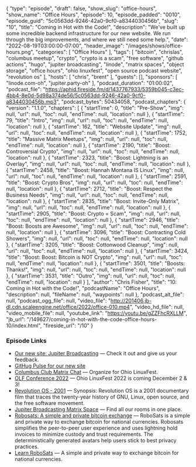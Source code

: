{
  "type": "episode",
  "draft": false,
  "show_slug": "office-hours",
  "show_name": "Office Hours",
  "episode": 10,
  "episode_padded": "0010",
  "episode_guid": "5c0563dd-9246-42a0-9cf0-a8344030456b",
  "slug": "10",
  "title": "Coming in Hot with the Code!",
  "description": "We've built up some incredible backend infrastructure for our new website. We run through the big improvements, and where we still need some help.",
  "date": "2022-08-19T03:00:00-07:00",
  "header_image": "/images/shows/office-hours.png",
  "categories": [
    "Office Hours"
  ],
  "tags": [
    "bitcoin",
    "chrislas",
    "columbus meetup",
    "crypto",
    "crypto is a scam",
    "free software",
    "github actions",
    "hugo",
    "jupiter broadcasting",
    "linode",
    "matrix spaces",
    "object storage",
    "office hours",
    "ohio linuxfest",
    "open source podcast website",
    "revolution os"
  ],
  "hosts": [
    "chris",
    "brent"
  ],
  "guests": [],
  "sponsors": [
    "linode.com-oh",
    "jupiter.party-oh"
  ],
  "podcast_duration": "01:00:02",
  "podcast_file": "https://aphid.fireside.fm/d/1437767933/5359b045-c3ec-4bb4-8e0d-5d98a374de56/5c0563dd-9246-42a0-9cf0-a8344030456b.mp3",
  "podcast_bytes": 50434058,
  "podcast_chapters": {
    "version": "1.1.0",
    "chapters": [
      {
        "startTime": 0,
        "title": "Pre-Show",
        "img": null,
        "url": null,
        "toc": null,
        "endTime": null,
        "location": null
      },
      {
        "startTime": 79,
        "title": "Intro",
        "img": null,
        "url": null,
        "toc": null,
        "endTime": null,
        "location": null
      },
      {
        "startTime": 162,
        "title": "Website Update",
        "img": null,
        "url": null,
        "toc": null,
        "endTime": null,
        "location": null
      },
      {
        "startTime": 1752,
        "title": "Massive Matrix Meetups",
        "img": null,
        "url": null,
        "toc": null,
        "endTime": null,
        "location": null
      },
      {
        "startTime": 2190,
        "title": "Boost: Controversial Crypto",
        "img": null,
        "url": null,
        "toc": null,
        "endTime": null,
        "location": null
      },
      {
        "startTime": 2323,
        "title": "Boost: Lightning is an Overlay",
        "img": null,
        "url": null,
        "toc": null,
        "endTime": null,
        "location": null
      },
      {
        "startTime": 2458,
        "title": "Boost: Hannah Montana IS Linux",
        "img": null,
        "url": null,
        "toc": null,
        "endTime": null,
        "location": null
      },
      {
        "startTime": 2591,
        "title": "Boost: Crypto Bros",
        "img": null,
        "url": null,
        "toc": null,
        "endTime": null,
        "location": null
      },
      {
        "startTime": 2712,
        "title": "Boost: Respect the Business Needs",
        "img": null,
        "url": null,
        "toc": null,
        "endTime": null,
        "location": null
      },
      {
        "startTime": 2835,
        "title": "Boost: Invite-Only Matrix",
        "img": null,
        "url": null,
        "toc": null,
        "endTime": null,
        "location": null
      },
      {
        "startTime": 2905,
        "title": "Boost: Crypto = Scam",
        "img": null,
        "url": null,
        "toc": null,
        "endTime": null,
        "location": null
      },
      {
        "startTime": 2946,
        "title": "Boost: Boosts are Awesome",
        "img": null,
        "url": null,
        "toc": null,
        "endTime": null,
        "location": null
      },
      {
        "startTime": 3096,
        "title": "Boost: Contracting Cold Showers",
        "img": null,
        "url": null,
        "toc": null,
        "endTime": null,
        "location": null
      },
      {
        "startTime": 3205,
        "title": "Boost: Cottonwood Cleanup",
        "img": null,
        "url": null,
        "toc": null,
        "endTime": null,
        "location": null
      },
      {
        "startTime": 3424,
        "title": "Boost: Boost: Bitcoin is NOT Crypto",
        "img": null,
        "url": null,
        "toc": null,
        "endTime": null,
        "location": null
      },
      {
        "startTime": 3501,
        "title": "Boosts: Thanks!",
        "img": null,
        "url": null,
        "toc": null,
        "endTime": null,
        "location": null
      },
      {
        "startTime": 3531,
        "title": "Outro",
        "img": null,
        "url": null,
        "toc": null,
        "endTime": null,
        "location": null
      }
    ],
    "author": "Chris Fisher",
    "title": "10: Coming in Hot with the Code!",
    "podcastName": "Office Hours",
    "description": null,
    "fileName": null,
    "waypoints": null
  },
  "podcast_alt_file": null,
  "podcast_ogg_file": null,
  "video_file": "http://201406.jb-dl.cdn.scaleengine.net/office/2022/office-010.mp4",
  "video_hd_file": null,
  "video_mobile_file": null,
  "youtube_link": "https://youtu.be/gZZFhcRXLLM",
  "jb_url": "/149627/coming-in-hot-with-the-code-office-hours-10/index.html",
  "fireside_url": "/10"
}


### Episode Links

  * [Our new site: Jupiter Broadcasting](https://new.jupiterbroadcasting.com/ "Our new site: Jupiter Broadcasting") — Check it out and give us your feedback.
  * [GitHug Pulse for our new site](https://github.com/JupiterBroadcasting/jupiterbroadcasting.com/pulse/monthly "GitHug Pulse for our new site")
  * [Columbus Club Matrix Chat](https://bit.ly/columbusclub "Columbus Club Matrix Chat") — Organize for Ohio LinuxFest.
  * [OLF Conference 2022](https://olfconference.org/ "OLF Conference 2022") — Ohio LinuxFest 2022 is coming December 2 & 3!
  * [Revolution OS - 2001](https://www.youtube.com/watch?v=Eluzi70O-P4 "Revolution OS - 2001") — Synopsis: Revolution OS is a 2001 documentary film that traces the twenty-year history of GNU, Linux, open source, and the free software movement.
  * [Jupiter Broadcasting Matrix Space](https://bit.ly/jupitercolony "Jupiter Broadcasting Matrix Space") — Find all our rooms in one place.
  * [Robosats: A simple and private bitcoin exchange](https://github.com/Reckless-Satoshi/robosats "Robosats: A simple and private bitcoin exchange") — RoboSats is a simple and private way to exchange bitcoin for national currencies. Robosats simplifies the peer-to-peer user experience and uses lightning hold invoices to minimize custody and trust requirements. The deterministically generated avatars help users stick to best privacy practices.
  * [Learn RoboSats](https://learn.robosats.com/ "Learn RoboSats") — A simple and private way to exchange bitcoin for national currencies.


